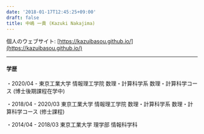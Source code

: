 ```yaml
---
date: '2018-01-17T12:45:25+09:00'
draft: false
title: 中嶋 一貴 (Kazuki Nakajima)
---
```


個人のウェブサイト: [https://kazuibasou.github.io/](https://kazuibasou.github.io/)

* * *

#### 学歴

・2020/04 - 東京工業大学 情報理工学院 数理・計算科学系 数理・計算科学コース (博士後期課程在学中)

・2018/04 - 2020/03 東京工業大学 情報理工学院 数理・計算科学系 数理・計算科学コース (修士課程)

・2014/04 - 2018/03 東京工業大学 理学部 情報科学科